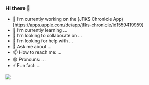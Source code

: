 ### Hi there 👋

<!--
**AppChampion/AppChampion** is a ✨ _special_ ✨ repository because its `README.md` (this file) appears on your GitHub profile. -->

- 🔭 I’m currently working on the (JFKS Chronicle App)[https://apps.apple.com/de/app/jfks-chronicle/id1559419959]
- 🌱 I’m currently learning ...
- 👯 I’m looking to collaborate on ...
- 🤔 I’m looking for help with ...
- 💬 Ask me about ...
- 📫 How to reach me: ...
- 😄 Pronouns: ...
- ⚡ Fun fact: ...

<img src="https://github-readme-stats.vercel.app/api?username=AppChampion&show_icons=true&icon_color=0366d6&text_color=24292e&bg_color=ffffff&hide_title=true" />
